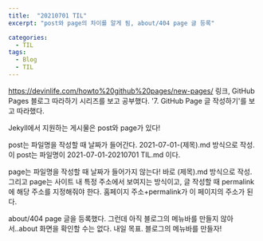 ```yaml
---
title:  "20210701 TIL"
excerpt: "post와 page의 차이를 알게 됨, about/404 page 글 등록"

categories:
  - TIL
tags:
  - Blog
  - TIL
---
```


<https://devinlife.com/howto%20github%20pages/new-pages/> 링크, GitHub Pages 블로그 따라하기 시리즈를 보고 공부했다.
'7. GitHub Page 글 작성하기'를 보고 따라했다. 

Jekyll에서 지원하는 게시물은 post와 page가 있다!

post는 파일명을 작성할 때 날짜가 들어간다. 2021-07-01-(제목).md 방식으로 작성. 
이 post는 파일명이 2021-07-01-20210701 TIL.md 이다.

page는 파일명을 작성할 때 날짜가 들어가지 않는다! 바로 (제목).md 방식으로 작성.
그리고 page는 사이트 내 특정 주소에서 보여지는 방식이고,
글 작성할 때 permalink에 해당 주소를 지정해줘야 한다.
홈페이지 주소+permalink가 이 페이지의 주소가 된다.

about/404 page 글을 등록했다.
그런데 아직 블로그의 메뉴바를 만들지 않아서..about 화면을 확인할 수는 없다.
내일 목표. 블로그의 메뉴바를 만들자!

